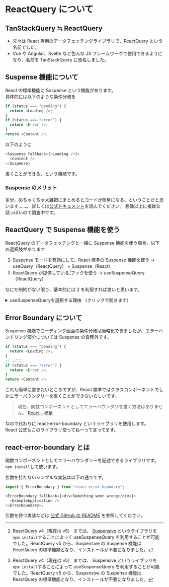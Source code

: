 # ReactQuery について

## TanStackQuery ≒ ReactQuery

- 元々は React 専用のデータフェッチングライブラリで、ReactQuery という名前でした。
- Vue や Angular、Svelte など色んな JS フレームワークで使用できるようになり、名前を TanStackQuery に改名しました。

## Suspense 機能について

React の標準機能に Suspense という機能があります。  
具体的には以下のような条件分岐を

```js
if (status === "pending") {
  return <Loading />;
}
if (status === "error") {
  return <Error />;
}
return <Content />;
```

以下のように

```js
<Suspense fallback={<Loading />}>
  <Content />
</Suspense>
```

書くことができる、という機能です。

### Suspense のメリット

多分、めちゃくちゃ大雑把にまとめるとコードが簡単になる、ということだと思います……。
詳しくは[公式ドキュメント](https://ja.react.dev/reference/react/Suspense)を読んでください。
想像以上に複雑な話っぽいので調査中です。

## ReactQuery で Suspense 機能を使う

ReactQuery のデータフェッチングと一緒に Suspense 機能を使う場合、以下の選択肢があります

1. Suspense モードを有効にして、React 標準の Suspense 機能を使う
   -> useQuery（ReactQuery） + Suspense（React）
2. ReactQuery が提供している[^1]フックを使う
   -> useSuspenseQuery（ReactQuery）

なにか制約がない限り、基本的には 2 を利用すれば良いと思います。

<details>

<summary>useSuspenseQueryを選択する理由 （クリックで開きます）</summary>

理由としては、React の Suspense はまだ未完全（？）で、Next.js と Relay でのフェッチデータと、lazy や use を用いたデータ以外はサポート対象外であり不安定であると述べているからです。[参照](https://ja.react.dev/reference/react/Suspense)

また、[Suspensive[^1]の公式ドキュメント](https://suspensive.org/docs/react-query/useSuspenseQuery)には以下のようなことが書いてありました。

```js
// SuspenseモードでReact公式のSuspenseを使う場合

function App() {
  const { data } = useQuery({
    queryKey: "exampleKey",
    queryFn: fetchExampleData,
    suspense: true,
  });

  return (
    <p>{data}</p> // undefined
  );
}
// {data}を<Suspense>で囲ったとしても、型は TData | undefinedとなる
```

```js
// useSuspenseQueryを使う場合

function App() {
  const { data } = useSuspenseQuery({
    queryKey: "exampleKey",
    queryFn: fetchExampleData,
  });

  return (
    <p>{data}</p> // TData
  );
}

// {data}を<Suspense>で囲まなくても undefinedを返さないらしい
```

ただの推測ですが、Suspense 使用時に{data}の型が TData にならないことは、 React 公式が ReactQuery をサポートしてないことに起因しているのではないかなと思いました。  
とりあえず強いこだわりがない限り、ReactQuery に最適化された useSuspenseQuery を使っておくのが良いと思います。  
（私は TypeScript 使ってないので、よくわかりません）

</details>

[^1]: ReactQuery v4（現在は v5） までは、 [Suspensive](https://suspensive.org/) というライブラリを`npm install`することによって useSuspenseQuery を利用することが可能でした。ReactQuery v5 から、Suspensive の Suspense 機能は ReactQuery の標準機能となり、インストールが不要になりました。

## Error Boundary について

Suspense 機能でローディング画面の条件分岐は簡略化できましたが、エラーハンドリング部分については Suspense の責務外です。

```js
if (status === "pending") {
  return <Loading />;
}
// ↓ここ
if (status === "error") {
  return <Error />;
}
return <Content />;
```

これも簡単に書きたいところですが、React 標準ではクラスコンポーネントでしかエラーバウンダリーを書くことができないらしいです。

> 現在、関数コンポーネントとしてエラーバウンダリを書く方法はありません。
> [React - 補足](https://ja.react.dev/reference/react/Component#catching-rendering-errors-with-an-error-boundary)

なので代わりに react-error-boundary というライブラリを使用します。  
React 公式もこのライブラリ使ってねーって言ってます。

## react-error-boundary とは

関数コンポーネントとしてエラーバウンダリーを記述できるライブラリです。  
`npm install`して使います。

引数を持たないシンプルな実装は以下の通りです。

```js
import { ErrorBoundary } from "react-error-boundary";

<ErrorBoundary fallback={<div>Something went wrong</div>}>
  <ExampleApplication />
</ErrorBoundary>;
```

引数を持つ実装などは [公式 GitHub の README](https://github.com/bvaughn/react-error-boundary) を参照してください。
